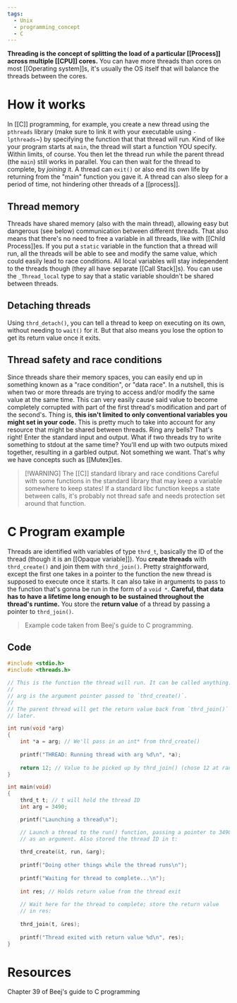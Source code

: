 ```yaml
---
tags:
  - Unix
  - programming_concept
  - C
---
```

**Threading is the concept of splitting the load of a particular [[Process]] across multiple [[CPU]] cores.** You can have more threads than cores on most [[Operating system]]s, it's usually the OS itself that will balance the threads between the cores.
# How it works
In [[C]] programming, for example, you create a new thread using the `pthreads` library (make sure to link it with your executable using `-lpthreads`~) by specifying the function that that thread will run. Kind of like your program starts at `main`, the thread will start a function YOU specify. Within limits, of course.
You then let the thread run while the parent thread (the `main`) still works in parallel.
You can then wait for the thread to complete, by *joining* it.
A thread can `exit()` or also end its own life by returning from the "main" function you gave it.
A thread can also sleep for a period of time, not hindering other threads of a [[process]].
## Thread memory
Threads have shared memory (also with the main thread), allowing easy but dangerous (see below) communication between different threads. That also means that there's no need to free a variable in all threads, like with [[Child Process]]es.
If you put a `static` variable in the function that a thread will run, all the threads will be able to see and modify the same value, which could easily lead to race conditions.
All local variables will stay independent to the threads though (they all have separate [[Call Stack]]s).
You can use the `_Thread_local` type to say that a static variable shouldn't be shared between threads.
## Detaching threads
Using `thrd_detach()`, you can tell a thread to keep on executing on its own, without needing to `wait()` for it. But that also means you lose the option to get its return value once it exits.
## Thread safety and race conditions
Since threads share their memory spaces, you can easily end up in something known as a "race condition", or "data race". In a nutshell, this is when two or more threads are trying to access and/or modify the same value at the same time. This can very easily cause said value to become completely corrupted with part of the first thread's modification and part of the second's.
Thing is, **this isn't limited to only conventional variables you might set in your code.** This is pretty much to take into account for any resource that might be shared between threads. Ring any bells? That's right! Enter the standard input and output. What if two threads try to write something to stdout at the same time? You'll end up with two outputs mixed together, resulting in a garbled output. Not something we want. That's why we have concepts such as [[Mutex]]es.

> [!WARNING] The [[C]] standard library and race conditions
> Careful with some functions in the standard library that may keep a variable somewhere to keep states! If a standard libc function keeps a state between calls, it's probably not thread safe and needs protection set around that function.

# C Program example
Threads are identified with variables of type `thrd_t`, basically the ID of the thread (though it is an [[Opaque variable]]).
You **create threads** with `thrd_create()` and join them with `thrd_join()`. Pretty straightforward, except the first one takes in a pointer to the function the new thread is supposed to execute once it starts.
It can also take in arguments to pass to the function that's gonna be run in the form of a `void *`. **Careful, that data has to have a lifetime long enough to be sustained throughout the thread's runtime.**
You store the **return value** of a thread by passing a pointer to `thrd_join()`.
> Example code taken from Beej's guide to C programming.
## Code
```C
#include <stdio.h>
#include <threads.h>

// This is the function the thread will run. It can be called anything.
//
// arg is the argument pointer passed to `thrd_create()`.
//
// The parent thread will get the return value back from `thrd_join()`'
// later.

int run(void *arg)
{
	int *a = arg; // We'll pass in an int* from thrd_create()
	
	printf("THREAD: Running thread with arg %d\n", *a);
	
	return 12; // Value to be picked up by thrd_join() (chose 12 at random)
}

int main(void)
{
	thrd_t t; // t will hold the thread ID
	int arg = 3490;

	printf("Launching a thread\n");

	// Launch a thread to the run() function, passing a pointer to 3490
	// as an argument. Also stored the thread ID in t:
	
	thrd_create(&t, run, &arg);
	
	printf("Doing other things while the thread runs\n");
	
	printf("Waiting for thread to complete...\n");
	
	int res; // Holds return value from the thread exit
	
	// Wait here for the thread to complete; store the return value
	// in res:
	
	thrd_join(t, &res);
	
	printf("Thread exited with return value %d\n", res);
}
```
# Resources
Chapter 39 of Beej's guide to C programming
